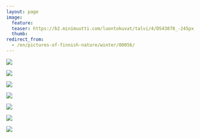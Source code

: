 ```yaml
---
layout: page
image:
  feature:
  teaser: https://b2.minimuutti.com/luontokuvat/talvi/4/DS43878_-245px.jpg
  thumb:
redirect_from:
  - /en/pictures-of-finnish-nature/winter/00056/
---
```


![](https://b2.minimuutti.com/luontokuvat/talvi/3/DS43892-800px.jpg)

![](https://b2.minimuutti.com/luontokuvat/talvi/3/DS43875-800px.jpg)

![](https://b2.minimuutti.com/luontokuvat/talvi/3/DS43878-800px.jpg)

![](https://b2.minimuutti.com/luontokuvat/talvi/3/DS43881-800px.jpg)

![](https://b2.minimuutti.com/luontokuvat/talvi/3/DS43882-800px.jpg)

![](https://b2.minimuutti.com/luontokuvat/talvi/4/DS43892_1-800px.jpg)

![](https://b2.minimuutti.com/luontokuvat/talvi/4/DS43878_-800px.jpg)
